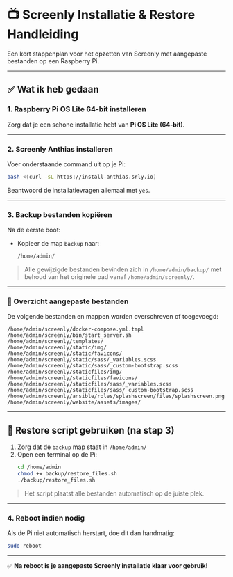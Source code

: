 # 📺 Screenly Installatie & Restore Handleiding

Een kort stappenplan voor het opzetten van Screenly met aangepaste bestanden op een Raspberry Pi.

---

## ✅ Wat ik heb gedaan

### 1. Raspberry Pi OS Lite 64-bit installeren
Zorg dat je een schone installatie hebt van **Pi OS Lite (64-bit)**.

---

### 2. Screenly Anthias installeren
Voer onderstaande command uit op je Pi:

```bash
bash <(curl -sL https://install-anthias.srly.io)
```

Beantwoord de installatievragen allemaal met `yes`.

---

### 3. Backup bestanden kopiëren
Na de eerste boot:

- Kopieer de map `backup` naar:  
  ```bash
  /home/admin/
  ```

> Alle gewijzigde bestanden bevinden zich in `/home/admin/backup/` met behoud van het originele pad vanaf `/home/admin/screenly/`.

---

### 📁 Overzicht aangepaste bestanden

De volgende bestanden en mappen worden overschreven of toegevoegd:

```
/home/admin/screenly/docker-compose.yml.tmpl
/home/admin/screenly/bin/start_server.sh
/home/admin/screenly/templates/
/home/admin/screenly/static/img/
/home/admin/screenly/static/favicons/
/home/admin/screenly/static/sass/_variables.scss
/home/admin/screenly/static/sass/_custom-bootstrap.scss
/home/admin/screenly/staticfiles/img/
/home/admin/screenly/staticfiles/favicons/
/home/admin/screenly/staticfiles/sass/_variables.scss
/home/admin/screenly/staticfiles/sass/_custom-bootstrap.scss
/home/admin/screenly/ansible/roles/splashscreen/files/splashscreen.png
/home/admin/screenly/website/assets/images/
```

---

## 🔄 Restore script gebruiken (na stap 3)

1. Zorg dat de `backup` map staat in `/home/admin/`
2. Open een terminal op de Pi:
   ```bash
   cd /home/admin
   chmod +x backup/restore_files.sh
   ./backup/restore_files.sh
   ```

> Het script plaatst alle bestanden automatisch op de juiste plek.

---

### 4. Reboot indien nodig

Als de Pi niet automatisch herstart, doe dit dan handmatig:

```bash
sudo reboot
```

---

✅ **Na reboot is je aangepaste Screenly installatie klaar voor gebruik!**

